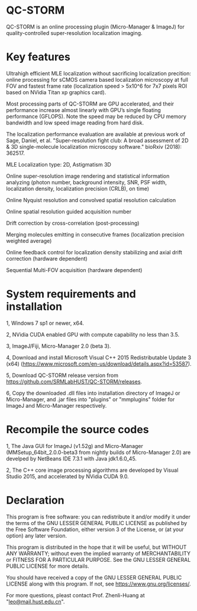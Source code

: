 # QC-STORM
QC-STORM is an online processing plugin (Micro-Manager & ImageJ) for quality-controlled super-resolution localization imaging.

# Key features

Ultrahigh efficient MLE localization without sacrificing localization precition: online processing for sCMOS camera based localization microscopy at full FOV and fastest frame rate (localization speed > 5x10^6 for 7x7 pixels ROI based on NVidia Titan xp graphics card). 

Most processing parts of QC-STORM are GPU accelerated, and their performance increase almost linearly with GPU’s single floating performance (GFLOPS). Note the speed may be reduced by CPU memory bandwidth and low speed image reading from hard disk.

The localization performance evaluation are available at previous work of Sage, Daniel, et al. "Super-resolution fight club: A broad assessment of 2D & 3D single-molecule localization microscopy software." bioRxiv (2018): 362517.

MLE Localization type: 2D, Astigmatism 3D

Online super-resolution image rendering and statistical information analyzing (photon number, background intensity, SNR, PSF width, localization density, localization precision (CRLB), on time)

Online Nyquist resolution and convolved spatial resolution calculation

Online spatial resolution guided acquisition number

Drift correction by cross-correlation (post-processing)

Merging molecules emitting in consecutive frames (localization precision weighted average)

Online feedback control for localization density stabilizing and axial drift correction (hardware dependent)

Sequential Multi-FOV acquisition (hardware dependent)


# System requirements and installation
1, Windows 7 sp1 or newer, x64.

2, NVidia CUDA enabled GPU with compute capability no less than 3.5.

3, ImageJ/Fiji, Micro-Manager 2.0 (beta 3).

4, Download and install Microsoft Visual C++ 2015 Redistributable Update 3 (x64) (https://www.microsoft.com/en-us/download/details.aspx?id=53587).

5, Download QC-STORM release version from https://github.com/SRMLabHUST/QC-STORM/releases.

6, Copy the downloaded .dll files into installation directory of ImageJ or Micro-Manager, and .jar files into "plugins" or "mmplugins" folder for ImageJ and Micro-Manager respectively.


# Recompile the source codes
1, The Java GUI for ImageJ (v1.52g) and Micro-Manager (MMSetup_64bit_2.0.0-beta3 from nightly builds of Micro-Manager 2.0) are develped by NetBeans IDE 7.3.1 with Java jdk1.6.0_45.

2, The C++ core image processing algorithms are developed by Visual Studio 2015, and accelerated by NVidia CUDA 9.0.



# Declaration
This program is free software: you can redistribute it and/or modify it under the terms of the GNU LESSER GENERAL PUBLIC LICENSE as published by the Free Software Foundation, either version 3 of the License, or (at your option) any later version.

This program is distributed in the hope that it will be useful, but WITHOUT ANY WARRANTY; without even the implied warranty of
MERCHANTABILITY or FITNESS FOR A PARTICULAR PURPOSE.  See the GNU LESSER GENERAL PUBLIC LICENSE for more details.

You should have received a copy of the GNU LESSER GENERAL PUBLIC LICENSE along with this program.  If not, see <https://www.gnu.org/licenses/>.

For more questions, pleast contact Prof. Zhenli-Huang at "leo@mail.hust.edu.cn".
